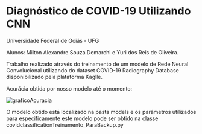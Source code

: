 # Diagnóstico de COVID-19 Utilizando CNN 

Universidade Federal de Goiás - UFG

Alunos: 
Milton Alexandre Souza Demarchi e Yuri dos Reis de Oliveira.

Trabalho realizado através do treinamento de um modelo de Rede Neural Convolucional utilizando do dataset COVID-19 Radiography Database disponibilizado pela plataforma Kaglle.

Acurácia obtida por nosso modelo até o momento:

![graficoAcuracia](https://github.com/YuriReiss/COVID19Diagnostic/assets/56011104/a13f653d-2a36-41e4-9962-b6dc62f226e8)

O modelo obtido está localizado na pasta models e os parâmetros utilizados para especificamente este modelo pode ser obtido na classe covidclassificationTreinamento_ParaBackup.py
